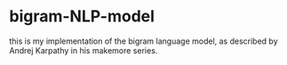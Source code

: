 # bigram-NLP-model
this is my implementation of the bigram language model, as described by Andrej Karpathy in his makemore series.
